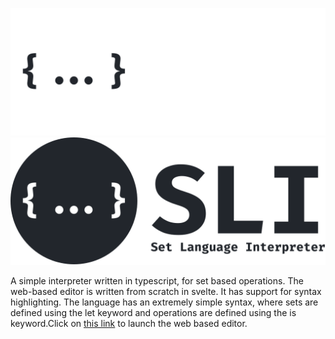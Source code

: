 ![SLI Logo](./public/logo_dark.svg#gh-dark-mode-only)
![SLI Logo](./public/logo_light.svg#gh-light-mode-only)

A simple interpreter written in typescript, for set based operations. The web-based editor is written from scratch in svelte. It has support for syntax highlighting. The language has an extremely simple syntax, where sets are defined using the let keyword and operations are defined using the is keyword.Click on [this link](https://www.set-language-interpreter.netlify.app) to launch the web based editor.
